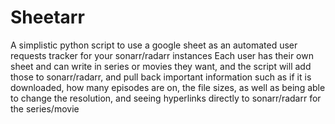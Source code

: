 # Sheetarr

A simplistic python script to use a google sheet as an automated user requests tracker for your sonarr/radarr instances
Each user has their own sheet and can write in series or movies they want, and the script will add those to sonarr/radarr, and pull back important information such as if it is downloaded, how many episodes are on, the file sizes, as well as being able to change the resolution, and seeing hyperlinks directly to sonarr/radarr for the series/movie

